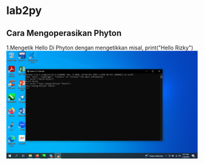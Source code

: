 # lab2py
## Cara Mengoperasikan Phyton
1.Mengetik Hello Di Phyton dengan mengetikkan misal, print("Hello Rizky")
![gambar1](screenshoot/ss1_sayhello.jpg)